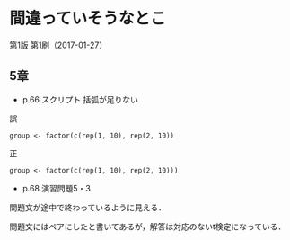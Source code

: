# 間違っていそうなとこ

第1版 第1刷（2017-01-27）

## 5章
* p.66 スクリプト 括弧が足りない

誤
```
group <- factor(c(rep(1, 10), rep(2, 10))
```

正
```
group <- factor(c(rep(1, 10), rep(2, 10)))
```

* p.68 演習問題5・3

問題文が途中で終わっているように見える．

問題文にはペアにしたと書いてあるが，解答は対応のないt検定になっている．